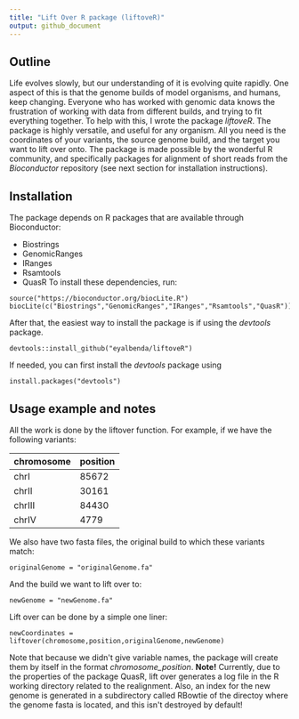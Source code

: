 ```yaml
---
title: "Lift Over R package (liftoveR)"
output: github_document
---
```



## Outline

Life evolves slowly, but our understanding of it is evolving quite rapidly. One aspect of this is that the genome builds of model organisms, and humans, keep changing. Everyone who has worked with genomic data knows the frustration of working with data from different builds, and trying to fit everything together. To help with this, I wrote the package *liftoveR*. The package is highly versatile, and useful for any organism. All you need is the coordinates of your variants, the source genome build, and the target you want to lift over onto. The package is made possible by the wonderful R community, and specifically packages for alignment of short reads from the *Bioconductor* repository (see next section for installation instructions). 

## Installation

The package depends on R packages that are available through Bioconductor:
* Biostrings
* GenomicRanges
* IRanges
* Rsamtools
* QuasR
To install these dependencies, run:

```{r}
source("https://bioconductor.org/biocLite.R")
biocLite(c("Biostrings","GenomicRanges","IRanges","Rsamtools","QuasR"))
```

After that, the easiest way to install the package is if using the *devtools* package.

```{r}
devtools::install_github("eyalbenda/liftoveR")
```

If needed, you can first install the *devtools* package using

```{r}
install.packages("devtools")
```

## Usage example and notes

All the work is done by the liftover function. 
For example, if we have the following variants:

| chromosome  | position |
| ------------- | ------------- |
| chrI  | 85672  |
| chrII  | 30161  |
| chrIII  | 84430  |
| chrIV  | 4779  |

We also have two fasta files, the original build to which these variants match:

```{r}
originalGenome = "originalGenome.fa"
```

And the build we want to lift over to:


```{r}
newGenome = "newGenome.fa"
```

Lift over can be done by a simple one liner:
```{r}
newCoordinates = liftover(chromosome,position,originalGenome,newGenome)
```

Note that because we didn't give variable names, the package will create them by itself in the format *chromosome_position*.
**Note!** Currently, due to the properties of the package QuasR, lift over generates a log file in the R working directory related to the realignment. Also, an index for the new genome is generated in a subdirectory called RBowtie of the directoy where the genome fasta is located, and this isn't destroyed by default!
